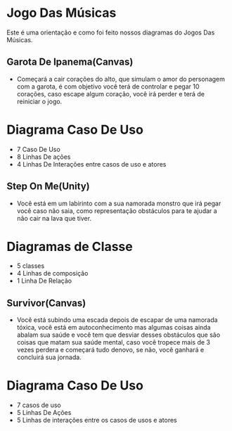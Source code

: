 # Jogo Das Músicas 

Este é uma orientação e como foi feito nossos diagramas do Jogos Das Músicas. 

## Garota De Ipanema(Canvas)

* Começará a cair corações do alto, que simulam o amor do personagem com a garota, é com objetivo você terá de controlar e pegar 10 corações, caso escape algum coração, você irá perder e terá de reiniciar o jogo.

# Diagrama Caso De Uso

* 7 Caso De Uso
* 8 Linhas De ações 
* 4 Linhas De Interações entre casos de uso e atores

## Step On Me(Unity)

* Você está em um labirinto com a sua namorada monstro que irá pegar você caso não saia, como representação obstáculos para te ajudar a não cair na lava que tiver.

# Diagramas de Classe

* 5 classes
* 4 Linhas de composição 
* 1 Linha De Relação 

## Survivor(Canvas)

* Você está subindo uma escada depois de escapar de uma namorada tóxica, você está em autoconhecimento mas algumas coisas ainda abalam sua saúde e você tem que desviar desses obstáculos que são coisas que matam sua saúde mental, caso você tropece mais de 3 vezes perdera e começará tudo denovo, se não, você ganhará e concluirá sua jornada. 

# Diagrama Caso De Uso

* 7 casos de uso 
* 5 Linhas De Ações 
* 5 Linhas de interações entre os casos de usos e atores
